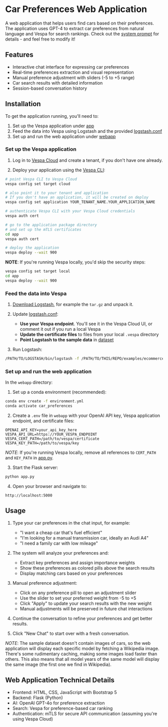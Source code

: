 <!-- Copyright Vespa.ai. Licensed under the terms of the Apache 2.0 license. See LICENSE in the project root. -->

# Car Preferences Web Application

A web application that helps users find cars based on their preferences. The application uses GPT-4 to extract car preferences from natural language and Vespa for search rankings. Check out the [system prompt](webapp/system_prompt.txt) for details - and feel free to modify it!

## Features

- Interactive chat interface for expressing car preferences
- Real-time preferences extraction and visual representation
- Manual preference adjustment with sliders (-5 to +5 range)
- Car search results with detailed information
- Session-based conversation history

## Installation

To get the application running, you'll need to:

1. Set up the Vespa application under [app](/examples/ecommerce-user-preferences/app)
2. Feed the data into Vespa using Logstash and the provided [logstash.conf](logstash.conf)
3. Set up and run the web application under [webapp](/examples/ecommerce-user-preferences/webapp)

### Set up the Vespa application

1. Log in to [Vespa Cloud](https://cloud.vespa.ai) and create a tenant, if you don't have one already.

2. Deploy your application using the [Vespa CLI](https://docs.vespa.ai/en/vespa-cli.html):

```bash
# point Vespa CLI to Vespa Cloud
vespa config set target cloud

# also point it to your tenant and application
# If you don't have an application, it will be created on deploy
vespa config set application YOUR_TENANT_NAME.YOUR_APPLICATION_NAME

# authenticate Vespa CLI with your Vespa Cloud credentials
vespa auth cert

# go to the application package directory
# and set up the mTLS certificates
cd app
vespa auth cert

# deploy the application
vespa deploy --wait 900
```

**NOTE**: If you're running Vespa locally, you'd skip the security steps:

```bash
vespa config set target local
cd app
vespa deploy --wait 900
```

### Feed the data into Vespa

1. [Download Logstash](https://www.elastic.co/downloads/logstash), for example the `tar.gz` and unpack it.

2. Update [logstash.conf](logstash.conf):
   - **Use your Vespa endpoint**. You'll see it in the Vespa Cloud UI, or comment it out if you run a local Vespa
   - **Update the certificate files** to files from your local `.vespa` directory
   - **Point Logstash to the sample data** in [dataset](dataset/)

3. Run Logstash:

```bash
/PATH/TO/LOGSTASH/bin/logstash -f /PATH/TO/THIS/REPO/examples/ecommerce-user-preferences/logstash.conf
```

### Set up and run the web application

In the `webapp` directory:

1. Set up a conda environment (recommended):
```bash
conda env create -f environment.yml
conda activate car_preferences
```

2. Create a `.env` file in `webapp` with your OpenAI API key, Vespa application endpoint, and certificate files:
```
OPENAI_API_KEY=your_api_key_here
VESPA_API_URL=https://YOUR_VESPA_ENDPOINT
VESPA_CERT_PATH=/path/to/vespa/certificate
VESPA_KEY_PATH=/path/to/vespa/key
```

*NOTE*: If you're running Vespa locally, remove all references to `CERT_PATH` and `KEY_PATH` in [app.py](webapp/app.py).

3. Start the Flask server:
```bash
python app.py
```

4. Open your browser and navigate to:
```
http://localhost:5000
```

## Usage

1. Type your car preferences in the chat input, for example:
   - "I want a cheap car that's fuel efficient"
   - "I'm looking for a manual transmission car, ideally an Audi A4"
   - "I need a family car with low mileage"

2. The system will analyze your preferences and:
   - Extract key preferences and assign importance weights
   - Show these preferences as colored pills above the search results
   - Display matching cars based on your preferences

3. Manual preference adjustment:
   - Click on any preference pill to open an adjustment slider
   - Use the slider to set your preferred weight from -5 to +5
   - Click "Apply" to update your search results with the new weight
   - Manual adjustments will be preserved in future chat interactions

4. Continue the conversation to refine your preferences and get better results.

5. Click "New Chat" to start over with a fresh conversation.

*NOTE*: The sample dataset doesn't contain images of cars, so the web application will display each specific model by fetching a Wikipedia image. There's some rudimentary caching, making some images load faster than others. This also means that all model years of the same model will display the same image (the first one we find in Wikipedia).

## Web Application Technical Details

- Frontend: HTML, CSS, JavaScript with Bootstrap 5
- Backend: Flask (Python)
- AI: OpenAI GPT-4o for preference extraction
- Search: Vespa for preference-based car ranking
- Authentication: mTLS for secure API communication (assuming you're using Vespa Cloud)
